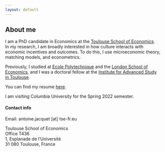 ```yaml
---
layout: default
---
```


## About me

I am a PhD candidate in Economics at the [Toulouse School of Economics](https://www.tse-fr.eu).  
In my research, I am broadly interested in how culture interacts with economic incentives and outcomes.
To do this, I use microeconomic theory, matching models, and econometrics.

Previously, I studied at [Ecole Polytechnique](https://www.tse-fr.eu) and the [London School of Economics](https://www.lse.ac.uk), and I was a doctoral fellow at the [Institute for Advanced Study in Toulouse](https://www.iast.fr).

You can find my resume [here](assets/images/CV_AJacquet.pdf).  

I am visiting Columbia University for the Spring 2022 semester.


#### Contact info

Email: antoine.jacquet \[at\] tse-fr.eu

Toulouse School of Economics  
Office T436  
1, Esplanade de l’Université  
31 080 Toulouse, France
